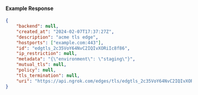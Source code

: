 <!-- Code generated for API Clients. DO NOT EDIT. -->

#### Example Response

```json
{
	"backend": null,
	"created_at": "2024-02-07T17:37:27Z",
	"description": "acme tls edge",
	"hostports": ["example.com:443"],
	"id": "edgtls_2c35VoY64NvC2IQIvXORiIc8f86",
	"ip_restriction": null,
	"metadata": "{\"environment\": \"staging\"}",
	"mutual_tls": null,
	"policy": null,
	"tls_termination": null,
	"uri": "https://api.ngrok.com/edges/tls/edgtls_2c35VoY64NvC2IQIvXORiIc8f86"
}
```
